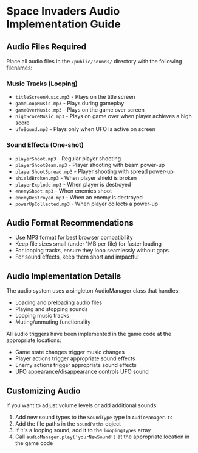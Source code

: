 # Space Invaders Audio Implementation Guide

## Audio Files Required

Place all audio files in the `/public/sounds/` directory with the following filenames:

### Music Tracks (Looping)
- `titleScreenMusic.mp3` - Plays on the title screen
- `gameLoopMusic.mp3` - Plays during gameplay
- `gameOverMusic.mp3` - Plays on the game over screen
- `highScoreMusic.mp3` - Plays on game over when player achieves a high score
- `ufoSound.mp3` - Plays only when UFO is active on screen

### Sound Effects (One-shot)
- `playerShoot.mp3` - Regular player shooting
- `playerShootBeam.mp3` - Player shooting with beam power-up
- `playerShootSpread.mp3` - Player shooting with spread power-up
- `shieldBroken.mp3` - When player shield is broken
- `playerExplode.mp3` - When player is destroyed
- `enemyShoot.mp3` - When enemies shoot
- `enemyDestroyed.mp3` - When an enemy is destroyed
- `powerUpCollected.mp3` - When player collects a power-up

## Audio Format Recommendations

- Use MP3 format for best browser compatibility
- Keep file sizes small (under 1MB per file) for faster loading
- For looping tracks, ensure they loop seamlessly without gaps
- For sound effects, keep them short and impactful

## Audio Implementation Details

The audio system uses a singleton AudioManager class that handles:
- Loading and preloading audio files
- Playing and stopping sounds
- Looping music tracks
- Muting/unmuting functionality

All audio triggers have been implemented in the game code at the appropriate locations:
- Game state changes trigger music changes
- Player actions trigger appropriate sound effects
- Enemy actions trigger appropriate sound effects
- UFO appearance/disappearance controls UFO sound

## Customizing Audio

If you want to adjust volume levels or add additional sounds:

1. Add new sound types to the `SoundType` type in `AudioManager.ts`
2. Add the file paths in the `soundPaths` object
3. If it's a looping sound, add it to the `loopingTypes` array
4. Call `audioManager.play('yourNewSound')` at the appropriate location in the game code
